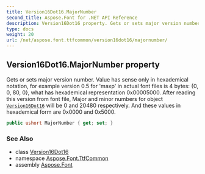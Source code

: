 ```yaml
---
title: Version16Dot16.MajorNumber
second_title: Aspose.Font for .NET API Reference
description: Version16Dot16 property. Gets or sets major version number. Value has sense only in hexademical notation for example version 0.5 for maxp in actual font files is 4 bytes 0 0 80 0 what has hexademical representation 0x00005000. After reading this version from font file Major and minor numbers for object Version16Dot16 will be 0 and 20480 respectively. And these values in hexademical form are 0x0000 and 0x5000
type: docs
weight: 20
url: /net/aspose.font.ttfcommon/version16dot16/majornumber/
---
```

## Version16Dot16.MajorNumber property

Gets or sets major version number. Value has sense only in hexademical notation, for example version 0.5 for 'maxp' in actual font files is 4 bytes: {0, 0, 80, 0}, what has hexademical representation 0x00005000. After reading this version from font file, Major and minor numbers for object [`Version16Dot16`](../) will be 0 and 20480 respectively. And these values in hexademical form are 0x0000 and 0x5000.

```csharp
public ushort MajorNumber { get; set; }
```

### See Also

* class [Version16Dot16](../)
* namespace [Aspose.Font.TtfCommon](../../../aspose.font.ttfcommon/)
* assembly [Aspose.Font](../../../)


